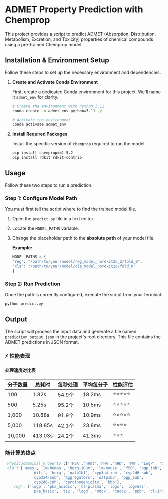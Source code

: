 # ADMET Property Prediction with Chemprop

This project provides a script to predict ADMET (Absorption, Distribution, Metabolism, Excretion, and Toxicity) properties of chemical compounds using a pre-trained Chemprop model.


## Installation & Environment Setup

Follow these steps to set up the necessary environment and dependencies.

1.  **Create and Activate Conda Environment**

    First, create a dedicated Conda environment for this project. We'll name it `admet_env` for clarity.

    ```bash
    # Create the environment with Python 3.11
    conda create -n admet_env python=3.11 -y

    # Activate the environment
    conda activate admet_env
    ```

2.  **Install Required Packages**

    Install the specific version of `chemprop` required to run the model.

    ```bash
    pip install chemprop==1.5.2
    pip install rdkit rdkit-contrib
    ```

## Usage

Follow these two steps to run a prediction.

### Step 1: Configure Model Path

You must first tell the script where to find the trained model file.

1.  Open the `predict.py` file in a text editor.
2.  Locate the `MODEL_PATHS` variable.
3.  Change the placeholder path to the **absolute path** of your model file.

    **Example:**

    ```python
    MODEL_PATHS = {
    'reg': "/path/to/your/model/reg_model_nordkit2d_2/fold_0",
    'cla': "/path/to/your/model/cla_model_nordkit2d/fold_0"
    }

    ```

### Step 2: Run Prediction

Once the path is correctly configured, execute the script from your terminal.

```bash
python predict.py
```

## Output

The script will process the input data and generate a file named `prediction_output.json` in the project's root directory. This file contains the ADMET predictions in JSON format.


### ⚡ 性能表现

#### 处理速度对比表

| 分子数量 | 总耗时 | 每秒处理 | 平均每分子 | 性能评估 |
|---------|--------|----------|------------|----------|
| 100     | 1.82s  | 54.9个   | 18.2ms     | ⭐⭐⭐⭐⭐ |
| 500     | 5.25s  | 95.2个   | 10.5ms     | ⭐⭐⭐⭐⭐ |
| 1,000   | 10.88s | 91.9个   | 10.9ms     | ⭐⭐⭐⭐⭐ |
| 5,000   | 118.85s| 42.1个   | 23.8ms     | ⭐⭐⭐⭐  |
| 10,000  | 413.03s| 24.2个   | 41.3ms     | ⭐⭐⭐   |


### 能计算的终点

```python
'Physicochemical_Property':['TPSA','nRot','nHA','nHD', 'MW', 'LogP', 'QED', 'SAscore', 'Lipinski', 'Pfizer', 'BMS', 'PAINS']
'cla': ['ames', 'lm-human', 'herg-10um', 'lm-mouse', 'f50', 'pgp_inh',
            'dili', 'herg', 'oatp1b1', 'cyp3a4-inh', 'cyp2d6-sub',
            'cyp3a4-sub', 'aggregators', 'oatp1b3', 'pgp_sub',
            'cyp2d6-inh', 'carcinogenicity', 'bbb'],
   'reg': ['logp', 'pka_acidic', 'cl-plasma', 'logs', 'logvdss',
            'pka_basic', 't12', 'logd', 'mdck', 'caco2', 'ppb', 'cl-int']
```

